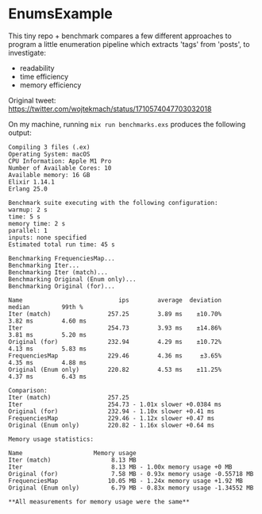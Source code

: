 # EnumsExample

This tiny repo + benchmark compares a few different approaches to program a little enumeration pipeline which extracts 'tags' from 'posts', to investigate:
- readability
- time efficiency
- memory efficiency

Original tweet: https://twitter.com/wojtekmach/status/1710574047703032018



On my machine, running `mix run benchmarks.exs` produces the following output:

```
Compiling 3 files (.ex)
Operating System: macOS
CPU Information: Apple M1 Pro
Number of Available Cores: 10
Available memory: 16 GB
Elixir 1.14.1
Erlang 25.0

Benchmark suite executing with the following configuration:
warmup: 2 s
time: 5 s
memory time: 2 s
parallel: 1
inputs: none specified
Estimated total run time: 45 s

Benchmarking FrequenciesMap...
Benchmarking Iter...
Benchmarking Iter (match)...
Benchmarking Original (Enum only)...
Benchmarking Original (for)...

Name                           ips        average  deviation         median         99th %
Iter (match)                257.25        3.89 ms    ±10.70%        3.82 ms        4.60 ms
Iter                        254.73        3.93 ms    ±14.86%        3.81 ms        5.20 ms
Original (for)              232.94        4.29 ms    ±10.72%        4.13 ms        5.83 ms
FrequenciesMap              229.46        4.36 ms     ±3.65%        4.35 ms        4.88 ms
Original (Enum only)        220.82        4.53 ms    ±11.25%        4.37 ms        6.43 ms

Comparison:
Iter (match)                257.25
Iter                        254.73 - 1.01x slower +0.0384 ms
Original (for)              232.94 - 1.10x slower +0.41 ms
FrequenciesMap              229.46 - 1.12x slower +0.47 ms
Original (Enum only)        220.82 - 1.16x slower +0.64 ms

Memory usage statistics:

Name                    Memory usage
Iter (match)                 8.13 MB
Iter                         8.13 MB - 1.00x memory usage +0 MB
Original (for)               7.58 MB - 0.93x memory usage -0.55718 MB
FrequenciesMap              10.05 MB - 1.24x memory usage +1.92 MB
Original (Enum only)         6.79 MB - 0.83x memory usage -1.34552 MB

**All measurements for memory usage were the same**
```
